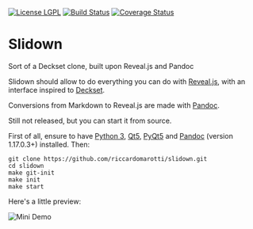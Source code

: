 [![License LGPL](https://img.shields.io/badge/license-GPL_3-brightgreen.svg)](http://www.gnu.org/licenses/gpl-3.0.txt)
[![Build Status](https://travis-ci.org/riccardomarotti/slidown.svg?branch=master)](https://travis-ci.org/riccardomarotti/slidown)
[![Coverage Status](https://coveralls.io/repos/github/riccardomarotti/slidown/badge.svg?branch=master)](https://coveralls.io/github/riccardomarotti/slidown?branch=master)

# Slidown

Sort of a Deckset clone, built upon Reveal.js and Pandoc

Slidown should allow to do everything you can do with
[Reveal.js](http://lab.hakim.se/reveal-js), with an interface inspired to
[Deckset](http://www.decksetapp.com/).

Conversions from Markdown to Reveal.js are made with [Pandoc](http://pandoc.org/).

Still not released, but you can start it from source.

First of all, ensure to have [Python 3](https://www.python.org/),
[Qt5](http://www.qt.io/),
[PyQt5](https://riverbankcomputing.com/software/pyqt/intro) and
[Pandoc](http://pandoc.org/) (version 1.17.0.3+) installed. Then:

    git clone https://github.com/riccardomarotti/slidown.git
    cd slidown
    make git-init
    make init
    make start


Here's a little preview:

![Mini Demo](https://dl.dropboxusercontent.com/s/9y4js2il4aws4b5/demo-slidown.gif)
